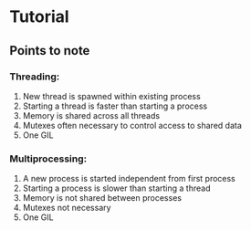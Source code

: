# Tutorial

## Points to note

### Threading:
1. New thread is spawned within existing process
2. Starting a thread is faster than starting a process
3. Memory is shared across all threads
4. Mutexes often necessary to control access to shared data
5. One GIL

### Multiprocessing:
1. A new process is started independent from first process
2. Starting a process is slower than starting a thread
3. Memory is not shared between processes
4. Mutexes not necessary
5. One GIL